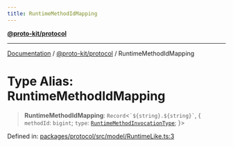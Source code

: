 ```yaml
---
title: RuntimeMethodIdMapping
---
```


[**@proto-kit/protocol**](../README.md)

***

[Documentation](../../../README.md) / [@proto-kit/protocol](../README.md) / RuntimeMethodIdMapping

# Type Alias: RuntimeMethodIdMapping

> **RuntimeMethodIdMapping**: `Record`\<`` `${string}.${string}` ``, \{ `methodId`: `bigint`; `type`: [`RuntimeMethodInvocationType`](RuntimeMethodInvocationType.md); \}\>

Defined in: [packages/protocol/src/model/RuntimeLike.ts:3](https://github.com/proto-kit/framework/blob/28efa802e3737fc3b77339148b307ef7246f3ef1/packages/protocol/src/model/RuntimeLike.ts#L3)
